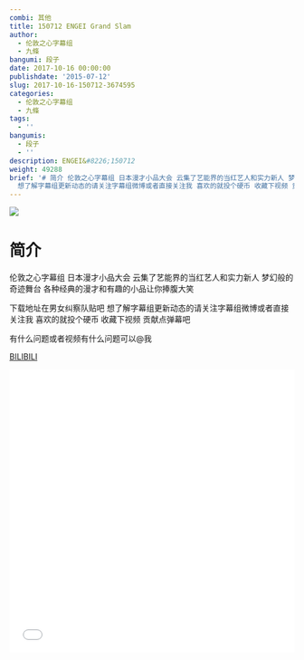 ```yaml
---
combi: 其他
title: 150712 ENGEI Grand Slam
author:
  - 伦敦之心字幕组
  - 九條
bangumi: 段子
date: 2017-10-16 00:00:00
publishdate: '2015-07-12'
slug: 2017-10-16-150712-3674595
categories:
  - 伦敦之心字幕组
  - 九條
tags:
  - ''
bangumis:
  - 段子
  - ''
description: ENGEI&#8226;150712
weight: 49288
brief: '# 简介 伦敦之心字幕组 日本漫才小品大会 云集了艺能界的当红艺人和实力新人 梦幻般的奇迹舞台 各种经典的漫才和有趣的小品让你捧腹大笑 下载地址在男女纠察队贴吧
  想了解字幕组更新动态的请关注字幕组微博或者直接关注我 喜欢的就投个硬币 收藏下视频 贡献点弹幕吧 有什么问题或者视频有什么问题可以@我'
---
```


![](https://i.imgur.com/7AYPIsE.jpg)

# 简介  
伦敦之心字幕组 日本漫才小品大会 云集了艺能界的当红艺人和实力新人 梦幻般的奇迹舞台 各种经典的漫才和有趣的小品让你捧腹大笑 


下载地址在男女纠察队贴吧 想了解字幕组更新动态的请关注字幕组微博或者直接关注我 喜欢的就投个硬币 收藏下视频 贡献点弹幕吧


有什么问题或者视频有什么问题可以@我

  [BILIBILI](https://www.bilibili.com/video/av3674595/)


<div class="vcontainer">  <iframe class='video' src="//www.bilibili.com/blackboard/player.html?aid=3674595" width="100%" height="500" frameborder="0" allowfullscreen="allowfullscreen"></iframe></div>
